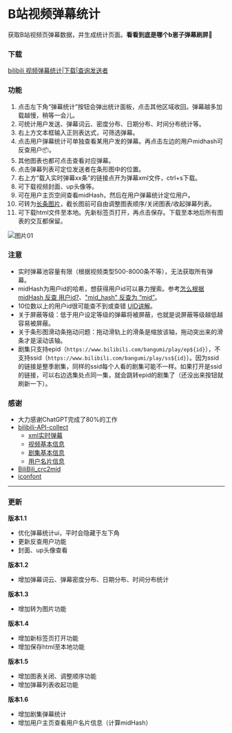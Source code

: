 # B站视频弹幕统计
获取B站视频页弹幕数据，并生成统计页面。**看看到底是哪个b崽子弹幕刷屏🔪**

### 下载
[bilibili 视频弹幕统计|下载|查询发送者](https://greasyfork.org/zh-CN/scripts/534432-bilibili-%E8%A7%86%E9%A2%91%E5%BC%B9%E5%B9%95%E7%BB%9F%E8%AE%A1-%E4%B8%8B%E8%BD%BD-%E6%9F%A5%E8%AF%A2%E5%8F%91%E9%80%81%E8%80%85)

### 功能
1. 点击左下角“弹幕统计”按钮会弹出统计面板，点击其他区域收回。弹幕越多加载越慢，稍等一会儿。
2. 可统计用户发送、弹幕词云、密度分布、日期分布、时间分布统计等。
3. 右上方文本框输入正则表达式，可筛选弹幕。
4. 点击用户弹幕统计可单独查看某用户发的弹幕。再点击左边的用户midhash可反查用户📦。
5. 其他图表也都可点击查看对应弹幕。
6. 点击弹幕列表可定位发送者在条形图中的位置。
7. 右上方“载入实时弹幕xx条”的链接点开为弹幕xml文件，ctrl+s下载。
8. 可下载视频封面、up头像等。
9. 可在用户主页空间查看midHash，然后在用户弹幕统计定位用户。
10. 可转为[长条图片](https://cdn.jsdelivr.net/gh/ZBpine/bili-danmaku-statistic/images/bili-danmaku-statistic-example02.png)，截长图前可自由调整图表顺序/关闭图表/收起弹幕列表。
11. 可下载html文件至本地。先新标签页打开，再点击保存。下载至本地后所有图表的交互都保留。

![图片01](https://cdn.jsdelivr.net/gh/ZBpine/bili-danmaku-statistic/images/bili-danmaku-statistic-example01.png)

### 注意
- 实时弹幕池容量有限（根据视频类型500-8000条不等），无法获取所有弹幕。
- midHash为用户id的哈希，想获得用户id可以暴力搜索。参考[怎么根据 midHash 反查 用户id?](https://github.com/SocialSisterYi/bilibili-API-collect/issues/698#issuecomment-1577172809)、["mid_hash" 反查为 “mid”](https://github.com/Aruelius/crc32-crack)。
- 10位数以上的用户id很可能查不到或查错 [UID讲解](https://www.bilibili.com/opus/921946620241641476)。
- 关于屏蔽等级：低于用户设定等级的弹幕将被屏蔽，也就是说屏蔽等级越低越容易被屏蔽。
- 关于条形图滑动条拖动问题：拖动滑轨上的滑条是缩放该轴，拖动突出来的滑条才是滚动该轴。
- 剧集只支持epid（`https://www.bilibili.com/bangumi/play/ep${id}`），不支持ssid（`https://www.bilibili.com/bangumi/play/ss${id}`）。因为ssid的链接是整季剧集，同样的ssid每个人看的剧集可能不一样。如果打开是ssid的链接，可以右边选集处点同一集，就会跳转epid的剧集了（还没出来按钮就刷新一下）。


### 感谢
- 大力感谢ChatGPT完成了80%的工作
- [bilibili-API-collect](https://github.com/SocialSisterYi/bilibili-API-collect)
  - [xml实时弹幕](https://github.com/SocialSisterYi/bilibili-API-collect/blob/master/docs/danmaku/danmaku_xml.md)
  - [视频基本信息](https://github.com/SocialSisterYi/bilibili-API-collect/blob/master/docs/video/info.md)
  - [剧集基本信息](https://github.com/SocialSisterYi/bilibili-API-collect/blob/master/docs/bangumi/info.md#%E8%8E%B7%E5%8F%96%E5%89%A7%E9%9B%86%E6%98%8E%E7%BB%86web%E7%AB%AFssidepid%E6%96%B9%E5%BC%8F)
  - [用户名片信息](https://github.com/SocialSisterYi/bilibili-API-collect/blob/master/docs/user/info.md#%E7%94%A8%E6%88%B7%E5%90%8D%E7%89%87%E4%BF%A1%E6%81%AF)
- [BiliBili_crc2mid](https://github.com/shafferjohn/bilibili-search)
- [iconfont](https://www.iconfont.cn/)

---
### 更新

**版本1.1**
- 优化弹幕统计ui，平时会隐藏于左下角
- 更新反查用户功能
- 封面、up头像查看

**版本1.2**
- 增加弹幕词云、弹幕密度分布、日期分布、时间分布统计

**版本1.3**
- 增加转为图片功能

**版本1.4**
- 增加新标签页打开功能
- 增加保存html至本地功能

**版本1.5**
- 增加图表关闭、调整顺序功能
- 增加弹幕列表收起功能

**版本1.6**
- 增加剧集弹幕统计
- 增加用户主页查看用户名片信息（计算midHash）
